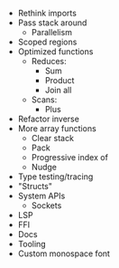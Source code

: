 - Rethink imports
- Pass stack around
  - Parallelism
- Scoped regions
- Optimized functions
  - Reduces:
    - Sum
    - Product
    - Join all
  - Scans:
    - Plus
- Refactor inverse
- More array functions
  - Clear stack
  - Pack
  - Progressive index of
  - Nudge
- Type testing/tracing
- "Structs"
- System APIs
  - Sockets
- LSP
- FFI
- Docs
- Tooling
- Custom monospace font